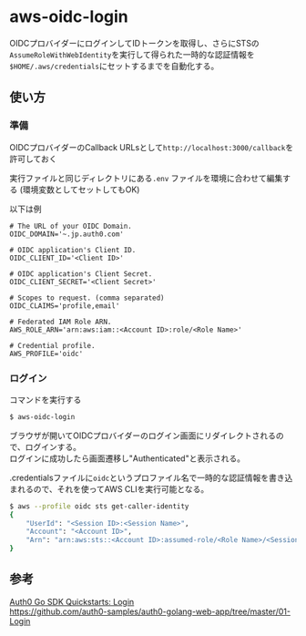 # aws-oidc-login

OIDCプロバイダーにログインしてIDトークンを取得し、さらにSTSの`AssumeRoleWithWebIdentity`を実行して得られた一時的な認証情報を`$HOME/.aws/credentials`にセットするまでを自動化する。

## 使い方

### 準備

OIDCプロバイダーのCallback URLsとして`http://localhost:3000/callback`を許可しておく

実行ファイルと同じディレクトリにある`.env` ファイルを環境に合わせて編集する
(環境変数としてセットしてもOK)

以下は例
```.env
# The URL of your OIDC Domain.
OIDC_DOMAIN='~.jp.auth0.com'

# OIDC application's Client ID.
OIDC_CLIENT_ID='<Client ID>'

# OIDC application's Client Secret.
OIDC_CLIENT_SECRET='<Client Secret>'

# Scopes to request. (comma separated)
OIDC_CLAIMS='profile,email'

# Federated IAM Role ARN.
AWS_ROLE_ARN='arn:aws:iam::<Account ID>:role/<Role Name>'

# Credential profile.
AWS_PROFILE='oidc'
```

### ログイン

コマンドを実行する

```sh
$ aws-oidc-login
```

ブラウザが開いてOIDCプロバイダーのログイン画面にリダイレクトされるので、ログインする。  
ログインに成功したら画面遷移し"Authenticated"と表示される。

.credentialsファイルに`oidc`というプロファイル名で一時的な認証情報を書き込まれるので、それを使ってAWS CLIを実行可能となる。

```sh
$ aws --profile oidc sts get-caller-identity
{
    "UserId": "<Session ID>:<Session Name>",
    "Account": "<Account ID>",
    "Arn": "arn:aws:sts::<Account ID>:assumed-role/<Role Name>/<Session Name>"
}
```

## 参考
[Auth0 Go SDK Quickstarts: Login](https://auth0.com/docs/quickstart/webapp/golang/01-login)  
https://github.com/auth0-samples/auth0-golang-web-app/tree/master/01-Login

